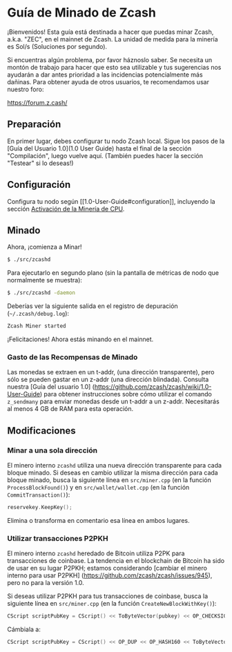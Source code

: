 # Guía de Minado de Zcash

¡Bienvenidos! Esta guía está destinada a hacer que puedas minar Zcash, a.k.a. "ZEC", en el mainnet de Zcash. La unidad de medida para la minería es Sol/s (Soluciones por segundo).

Si encuentras algún problema, por favor háznoslo saber. Se necesita un montón de trabajo para hacer que esto sea utilizable y tus sugerencias nos ayudarán a dar antes prioridad a las incidencias potencialmente más dañinas. Para obtener ayuda de otros usuarios, te recomendamos usar nuestro foro:

https://forum.z.cash/

## Preparación

En primer lugar, debes configurar tu nodo Zcash local. Sigue los pasos de la [Guía del Usuario 1.0](1.0 User Guide) hasta el final de la sección "Compilación", luego vuelve aquí. (También puedes hacer la sección "Testear" si lo deseas!)

## Configuración

Configura tu nodo según [[1.0-User-Guide#configuration]], incluyendo la sección [Activación de la Minería de CPU](https://github.com/zcash/zcash-docs/blob/master/es/Sprout_User_Guide.md#enabling-cpu-mining).

## Minado

Ahora, ¡comienza a Minar!
```bash
$ ./src/zcashd
```

Para ejecutarlo en segundo plano (sin la pantalla de métricas de nodo que normalmente se muestra):

```bash
$ ./src/zcashd -daemon
```

Deberías ver la siguiente salida en el registro de depuración (`~/.zcash/debug.log`):

```bash
Zcash Miner started
```

¡Felicitaciones! Ahora estás minando en el mainnet.

### Gasto de las Recompensas de Minado

Las monedas se extraen en un t-addr, (una dirección transparente), pero sólo se pueden gastar en un z-addr (una dirección blindada). Consulta nuestra [Guía del usuario 1.0] (https://github.com/zcash/zcash/wiki/1.0-User-Guide) para obtener instrucciones sobre cómo utilizar el comando `z_sendmany` para enviar monedas desde un t-addr a un z-addr. Necesitarás al menos 4 GB de RAM para esta operación.

## Modificaciones

### Minar a una sola dirección

El minero interno `zcashd` utiliza una nueva dirección transparente para cada bloque minado. Si deseas en cambio utilizar la misma dirección para cada bloque minado, busca la siguiente línea en `src/miner.cpp` (en la función `ProcessBlockFound()`) y en `src/wallet/wallet.cpp` (en la función `CommitTransaction()`):

```cpp
reservekey.KeepKey();
```

Elimina o transforma en comentario esa línea en ambos lugares.

### Utilizar transacciones P2PKH

El minero interno `zcashd` heredado de Bitcoin utiliza P2PK para transacciones de coinbase. La tendencia en el blockchain de Bitcoin ha sido de usar en su lugar P2PKH; estamos considerando [cambiar el minero interno para usar P2PKH] (https://github.com/zcash/zcash/issues/945), pero no para la versión 1.0.

Si deseas utilizar P2PKH para tus transacciones de coinbase, busca la siguiente línea en `src/miner.cpp` (en la función `CreateNewBlockWithKey()`):

```cpp
CScript scriptPubKey = CScript() << ToByteVector(pubkey) << OP_CHECKSIG;
```

Cámbiala a:

```cpp
CScript scriptPubKey = CScript() << OP_DUP << OP_HASH160 << ToByteVector(pubkey.GetID()) << OP_EQUALVERIFY << OP_CHECKSIG;
```
